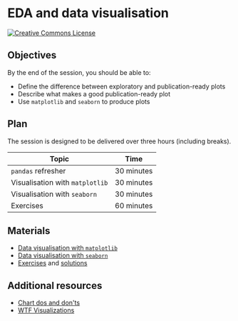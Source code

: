 # EDA and data visualisation

[![Creative Commons License](https://i.creativecommons.org/l/by/4.0/80x15.png)](http://creativecommons.org/licenses/by/4.0/)

## Objectives

By the end of the session, you should be able to:

* Define the difference between exploratory and publication-ready plots
* Describe what makes a good publication-ready plot
* Use `matplotlib` and `seaborn` to produce plots

## Plan

The session is designed to be delivered over three hours (including breaks).

| Topic                           | Time        |
| ------------------------------- | ----------- |
| `pandas` refresher              | 30 minutes  |
| Visualisation with `matplotlib` | 30 minutes  |
| Visualisation with `seaborn`    | 30 minutes  |
| Exercises                       | 60 minutes  |

## Materials

* [Data visualisation with `matplotlib`](notebooks/01_matplotlib.ipynb)
* [Data visualisation with `seaborn`](notebooks/02_seaborn.ipynb)
* [Exercises](notebooks/03_exercises.ipynb) and [solutions](notebooks/03_solutions.ipynb)

## Additional resources

* [Chart dos and don'ts](https://www.eea.europa.eu/data-and-maps/daviz/learn-more/chart-dos-and-donts)
* [WTF Visualizations](http://viz.wtf/)

